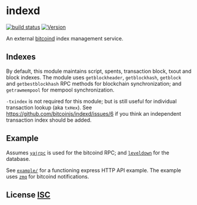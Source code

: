 # indexd
[![build status](https://secure.travis-ci.org/dcousens/indexd.png)](http://travis-ci.org/dcousens/indexd)
[![Version](https://img.shields.io/npm/v/indexd.svg)](https://www.npmjs.org/package/indexd)

An external [bitcoind](https://github.com/bitcoin/bitcoin) index management service.

## Indexes
By default,  this module maintains script, spents, transaction block, txout and block indexes.
The module uses `getblockheader`, `getblockhash`, `getblock` and `getbestblockhash` RPC methods for blockchain synchronization;  and `getrawmempool` for mempool synchronization.

`-txindex` is not required for this module; but is still useful for individual transaction lookup (aka `txHex`).
See https://github.com/bitcoinjs/indexd/issues/6 if you think an independent transaction index should be added.


## Example
Assumes [`yajrpc`](https://github.com/dcousens/yajrpc) is used for the bitcoind RPC;
and [`leveldown`](https://github.com/level/leveldown) for the database.

See [`example/`](https://github.com/bitcoinjs/indexd/tree/master/example) for a functioning express HTTP API example.
The example uses [`zmq`](https://www.npmjs.com/package/zmq) for bitcoind notifications.


## License [ISC](LICENSE)
